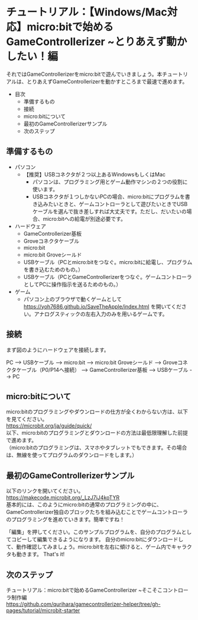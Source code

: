 # チュートリアル：【Windows/Mac対応】micro:bitで始めるGameControllerizer ~とりあえず動かしたい！編

それではGameControllerizerをmicro:bitで遊んでいきましょう。本チュートリアルは、とりあえずGameControllerizerを動かすところまで最速で進めます。

- 目次
  - 準備するもの
  - 接続
  - micro:bitについて
  - 最初のGameControllerizerサンプル
  - 次のステップ

## 準備するもの
- パソコン  
  - 【推奨】USBコネクタが２つ以上あるWindowsもしくはMac
    - パソコンは、プログラミング用とゲーム動作マシンの２つの役割に使います。
    - USBコネクタが１つしかないPCの場合、micro:bitにプログラムを書き込みたいときと、ゲームコントローラとして遊びたいときでUSBケーブルを選んで抜き差しすれば大丈夫です。ただし、だいたいの場合、micro:bitへの給電が別途必要です。
- ハードウェア
  - GameControllerizer基板  
  - Groveコネクタケーブル  
  - micro:bit  
  - micro:bit Groveシールド  
  - USBケーブル（PCとmicro:bitをつなぐ。micro:bitに給電し、プログラムを書き込むためのもの。）  
  - USBケーブル（PCとGameControllerizerをつなぐ。ゲームコントローラとしてPCに操作指示を送るためのもの。）  
- ゲーム
    - パソコン上のブラウザで動くゲームとして https://yoh7686.github.io/SaveTheApple/index.html を開いてください。アナログスティックの左右入力のみを用いるゲームです。

## 接続
まず図のようにハードウェアを接続します。  

PC --> USBケーブル --> micro:bit --> micro:bit Groveシールド --> Groveコネクタケーブル（P0/P14へ接続） --> GameControllerizer基板 --> USBケーブル --> PC

## micro:bitについて
micro:bitのプログラミングやダウンロードの仕方が全くわからない方は、以下を見てください。  
https://microbit.org/ja/guide/quick/  
以下、micro:bitのプログラミングとダウンロードの方法は最低限理解した前提で進めます。  
（micro:bitのプログラミングは、スマホやタブレットでもできます。その場合は、無線を使ってプログラムのダウンロードをします。）  

## 最初のGameControllerizerサンプル
以下のリンクを開いてください。    
https://makecode.microbit.org/_LzJ7iJ4koTYR  
基本的には、このようにmicro:bitの通常のプログラミングの中に、GameControllerizer独自のブロックたちを組み込むことでゲームコントローラのプログラミングを進めていきます。簡単ですね！  

「編集」を押してください。このサンプルプログラムを、自分のプログラムとしてコピーして編集できるようになります。
自分のmicro:bitにダウンロードして、動作確認してみましょう。micro:bitを左右に傾けると、ゲーム内でキャラクタも動きます。
That's it!

## 次のステップ

チュートリアル：micro:bitで始めるGameControllerizer ~そこそこコントローラ制作編  
https://github.com/qurihara/gamecontrollerizer-helper/tree/gh-pages/tutorial/microbit-starter

